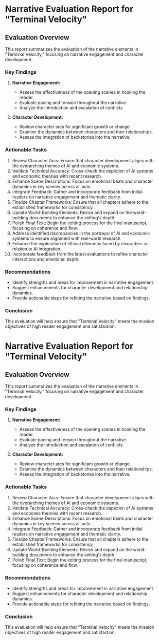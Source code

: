 # Narrative Evaluation Report for "Terminal Velocity"

## Evaluation Overview
This report summarizes the evaluation of the narrative elements in "Terminal Velocity," focusing on narrative engagement and character development.

### Key Findings
1. **Narrative Engagement:**
   - Assess the effectiveness of the opening scenes in hooking the reader.
   - Evaluate pacing and tension throughout the narrative.
   - Analyze the introduction and escalation of conflicts.

2. **Character Development:**
   - Review character arcs for significant growth or change.
   - Examine the dynamics between characters and their relationships.
   - Assess the integration of backstories into the narrative.

### Actionable Tasks
1. Review Character Arcs: Ensure that character development aligns with the overarching themes of AI and economic systems.
2. Validate Technical Accuracy: Cross-check the depiction of AI systems and economic theories with recent research.
3. Enhance Scene Descriptions: Focus on emotional beats and character dynamics in key scenes across all acts.
4. Integrate Feedback: Gather and incorporate feedback from initial readers on narrative engagement and thematic clarity.
5. Finalize Chapter Frameworks: Ensure that all chapters adhere to the established frameworks for consistency.
6. Update World-Building Elements: Revise and expand on the world-building documents to enhance the setting's depth.
7. Polish Final Text: Begin the editing process for the final manuscript, focusing on coherence and flow.
8. Address identified discrepancies in the portrayal of AI and economic systems to ensure alignment with real-world research.
9. Enhance the exploration of ethical dilemmas faced by characters in relation to AI integration.
10. Incorporate feedback from the latest evaluations to refine character interactions and emotional depth.

### Recommendations
- Identify strengths and areas for improvement in narrative engagement.
- Suggest enhancements for character development and relationship dynamics.
- Provide actionable steps for refining the narrative based on findings.

### Conclusion
This evaluation will help ensure that "Terminal Velocity" meets the mission objectives of high reader engagement and satisfaction.
# Narrative Evaluation Report for "Terminal Velocity"

## Evaluation Overview
This report summarizes the evaluation of the narrative elements in "Terminal Velocity," focusing on narrative engagement and character development.

### Key Findings
1. **Narrative Engagement:**
   - Assess the effectiveness of the opening scenes in hooking the reader.
   - Evaluate pacing and tension throughout the narrative.
   - Analyze the introduction and escalation of conflicts.

2. **Character Development:**
   - Review character arcs for significant growth or change.
   - Examine the dynamics between characters and their relationships.
   - Assess the integration of backstories into the narrative.

### Actionable Tasks
1. Review Character Arcs: Ensure that character development aligns with the overarching themes of AI and economic systems.
2. Validate Technical Accuracy: Cross-check the depiction of AI systems and economic theories with recent research.
3. Enhance Scene Descriptions: Focus on emotional beats and character dynamics in key scenes across all acts.
4. Integrate Feedback: Gather and incorporate feedback from initial readers on narrative engagement and thematic clarity.
5. Finalize Chapter Frameworks: Ensure that all chapters adhere to the established frameworks for consistency.
6. Update World-Building Elements: Revise and expand on the world-building documents to enhance the setting's depth.
7. Polish Final Text: Begin the editing process for the final manuscript, focusing on coherence and flow.

### Recommendations
- Identify strengths and areas for improvement in narrative engagement.
- Suggest enhancements for character development and relationship dynamics.
- Provide actionable steps for refining the narrative based on findings.

### Conclusion
This evaluation will help ensure that "Terminal Velocity" meets the mission objectives of high reader engagement and satisfaction.
